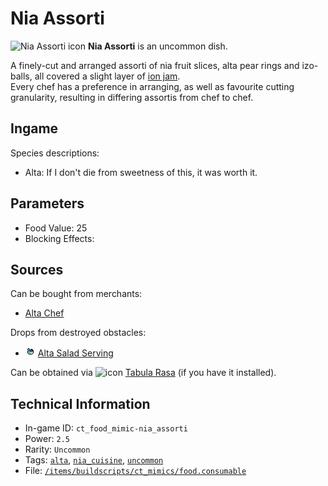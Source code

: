 # Nia Assorti

<img src="https://raw.githubusercontent.com/Ceterai/Enternia/main/assetMissing.png" alt="Nia Assorti icon" loading="lazy" height="16px" width="auto" /> **Nia Assorti** is an uncommon dish.

A finely-cut and arranged assorti of nia fruit slices, alta pear rings and izo-balls, all covered a slight layer of [ion jam](https://ceterai.github.io/MyEnternia/Wiki/ionjam).  
Every chef has a preference in arranging, as well as favourite cutting granularity, resulting in differing assortis from chef to chef.

## Ingame

Species descriptions:

- Alta: If I don't die from sweetness of this, it was worth it.

## Parameters

- Food Value: 25
- Blocking Effects: 

## Sources

Can be bought from merchants:

- [Alta Chef](https://ceterai.github.io/MyEnternia/Wiki/AltaChef)

Drops from destroyed obstacles:

- <img src="https://raw.githubusercontent.com/Ceterai/Enternia/main/objects/alta/special/food/salad/icon.png" alt="Alta Salad Serving icon" loading="lazy" height="16px" width="auto" /> [Alta Salad Serving](https://ceterai.github.io/MyEnternia/Wiki/AltaSaladServing)

Can be obtained via <img src="https://steamuserimages-a.akamaihd.net/ugc/263843960696222713/3EC9A7C005541F7D577EBCB8C5736B4EFC9973D6/" alt="icon" width="8" height="12"/> [Tabula Rasa](https://community.playstarbound.com/resources/the-tabula-rasa.3222/) (if you have it installed).

## Technical Information

- In-game ID: `ct_food_mimic-nia_assorti`
- Power: `2.5`
- Rarity: `Uncommon`
- Tags: [`alta`](https://ceterai.github.io/MyEnternia/Wiki/Tags/Alta), [`nia_cuisine`](https://ceterai.github.io/MyEnternia/Wiki/Tags/NiaCuisine), [`uncommon`](https://ceterai.github.io/MyEnternia/Wiki/Tags/Uncommon)
- File: [`/items/buildscripts/ct_mimics/food.consumable`](https://github.com/Ceterai/Enternia/blob/main/items/buildscripts/ct_mimics/food.consumable)
